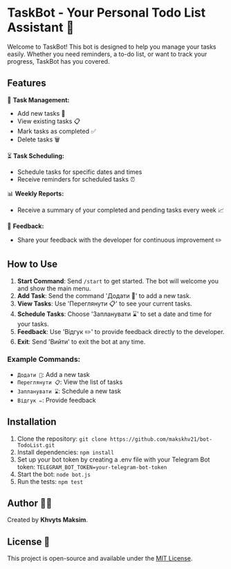 # TaskBot - Your Personal Todo List Assistant 🤖

Welcome to TaskBot! This bot is designed to help you manage your tasks easily. Whether you need reminders, a to-do list, or want to track your progress, TaskBot has you covered.

## Features

🌟 **Task Management:**

- Add new tasks 📝
- View existing tasks 📋
- Mark tasks as completed ✅
- Delete tasks 🗑️

⏳ **Task Scheduling:**

- Schedule tasks for specific dates and times
- Receive reminders for scheduled tasks ⏰

📊 **Weekly Reports:**

- Receive a summary of your completed and pending tasks every week 📈

📝 **Feedback:**

- Share your feedback with the developer for continuous improvement ✏️

## How to Use

1. **Start Command**: Send `/start` to get started. The bot will welcome you and show the main menu.
2. **Add Task**: Send the command 'Додати 📝' to add a new task.
3. **View Tasks**: Use 'Переглянути 📋' to see your current tasks.
4. **Schedule Tasks**: Choose 'Запланувати ⌛' to set a date and time for your tasks.
5. **Feedback**: Use 'Відгук ✏️' to provide feedback directly to the developer.
6. **Exit**: Send 'Вийти' to exit the bot at any time.

### Example Commands:

- `Додати 📝`: Add a new task
- `Переглянути 📋`: View the list of tasks
- `Запланувати ⌛`: Schedule a new task
- `Відгук ✏️`: Provide feedback

## Installation

1. Clone the repository: `git clone https://github.com/makskhv21/bot-TodoList.git`
2. Install dependencies: `npm install`
3. Set up your bot token by creating a .env file with your Telegram Bot token: `TELEGRAM_BOT_TOKEN=your-telegram-bot-token`
4. Start the bot: `node bot.js`
5. Run the tests: `npm test`

## Author 👨‍💻

Created by **Khvyts Maksim**.

## License 📜

This project is open-source and available under the [MIT License](./LICENSE).
